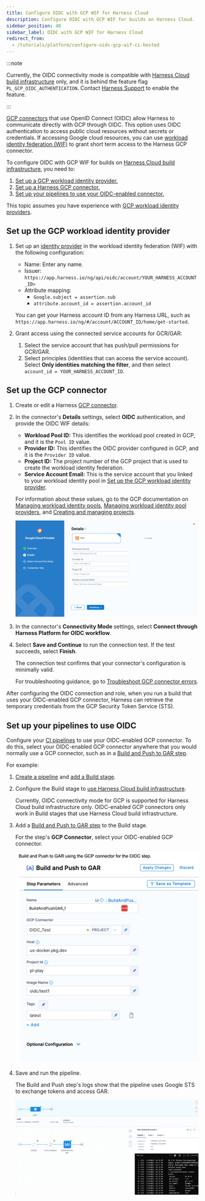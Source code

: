 ```yaml
---
title: Configure OIDC with GCP WIF for Harness Cloud
description: Configure OIDC with GCP WIF for builds on Harness Cloud.
sidebar_position: 40
sidebar_label: OIDC with GCP WIF for Harness Cloud
redirect_from:
  - /tutorials/platform/configure-oidc-gcp-wif-ci-hosted
---
```


:::note

Currently, the OIDC connectivity mode is compatible with [Harness Cloud build infrastructure](/docs/continuous-integration/use-ci/set-up-build-infrastructure/use-harness-cloud-build-infrastructure) only, and it is behind the feature flag  `PL_GCP_OIDC_AUTHENTICATION`. Contact [Harness Support](mailto:support@harness.io) to enable the feature.

:::

[GCP connectors](/docs/platform/connectors/cloud-providers/connect-to-google-cloud-platform-gcp) that use OpenID Connect (OIDC) allow Harness to communicate directly with GCP through OIDC. This option uses OIDC authentication to access public cloud resources without secrets or credentials. If accessing Google cloud resources, you can use [workload identity federation (WIF)](https://cloud.google.com/iam/docs/workload-identity-federation) to grant short term access to the Harness GCP connector.

To configure OIDC with GCP WIF for builds on [Harness Cloud build infrastructure](/docs/continuous-integration/use-ci/set-up-build-infrastructure/use-harness-cloud-build-infrastructure), you need to:

<!-- no toc -->
1. [Set up a GCP workload identity provider.](#set-up-the-gcp-workload-identity-provider)
2. [Set up a Harness GCP connector.](#set-up-the-gcp-connector)
3. [Set up your pipelines to use your OIDC-enabled connector.](#set-up-your-pipelines-to-use-oidc)

This topic assumes you have experience with [GCP workload identity providers](https://cloud.google.com/iam/docs/workload-identities).

## Set up the GCP workload identity provider

1. Set up an [identity provider](https://cloud.google.com/iam/docs/manage-workload-identity-pools-providers#manage-providers) in the workload identity federation (WIF) with the following configuration:

   * Name: Enter any name.
   * Issuer: `https://app.harness.io/ng/api/oidc/account/YOUR_HARNESS_ACCOUNT_ID>`
   * Attribute mapping:
      * `Google.subject = assertion.sub`
      * `attribute.account_id = assertion.account_id`

   You can get your Harness account ID from any Harness URL, such as `https://app.harness.io/ng/#/account/ACCOUNT_ID/home/get-started`.

2. Grant access using the connected service accounts for GCR/GAR:
   1. Select the service account that has push/pull permissions for GCR/GAR.
   2. Select principles (identities that can access the service account). Select **Only identities matching the filter**, and then select `account_id = YOUR_HARNESS_ACCOUNT_ID`.

## Set up the GCP connector

1. Create or edit a Harness [GCP connector](/docs/platform/connectors/cloud-providers/connect-to-google-cloud-platform-gcp.md#create-a-gcp-connector).
2. In the connector's **Details** settings, select **OIDC** authentication, and provide the OIDC WIF details:

   - **Workload Pool ID:** This identifies the workload pool created in GCP, and it is the `Pool ID` value.
   - **Provider ID:** This identifies the OIDC provider configured in GCP, and it is the `Provider ID` value.
   - **Project ID:** The project number of the GCP project that is used to create the workload identity federation.
   - **Service Account Email:** This is the service account that you linked to your workload identity pool in [Set up the GCP workload identity provider](#set-up-the-gcp-workload-identity-provider).

   For information about these values, go to the GCP documentation on [Managing workload identity pools](https://cloud.google.com/iam/docs/manage-workload-identity-pools-providers#pools), [Managing workload identity pool providers](https://cloud.google.com/iam/docs/manage-workload-identity-pools-providers#manage-providers), and [Creating and managing projects](https://cloud.google.com/resource-manager/docs/creating-managing-projects).

   ![OIDC Details](./static/oidc-details.png)

3. In the connector's **Connectivity Mode** settings, select **Connect through Harness Platform for OIDC workflow**.
4. Select **Save and Continue** to run the connection test. If the test succeeds, select **Finish**.

   The connection test confirms that your connector's configuration is minimally valid.

   For troubleshooting guidance, go to [Troubleshoot GCP connector errors](/docs/platform/connectors/cloud-providers/connect-to-google-cloud-platform-gcp#troubleshoot-gcp-connector-errors).

After configuring the OIDC connection and role, when you run a build that uses your OIDC-enabled GCP connector, Harness can retrieve the temporary credentials from the GCP Security Token Service (STS).

## Set up your pipelines to use OIDC

Configure your [CI pipelines](../use-ci/prep-ci-pipeline-components) to use your OIDC-enabled GCP connector. To do this, select your OIDC-enabled GCP connector anywhere that you would normally use a GCP connector, such as in a [Build and Push to GAR step](/docs/continuous-integration/use-ci/build-and-upload-artifacts/build-and-push-to-gar.md).

For example:

1. [Create a pipeline](../use-ci/prep-ci-pipeline-components.md#create-a-harness-ci-pipeline) and [add a Build stage](../use-ci/set-up-build-infrastructure/ci-stage-settings.md#add-a-build-stage-to-a-pipeline).
2. Configure the Build stage to [use Harness Cloud build infrastructure](../use-ci/set-up-build-infrastructure/use-harness-cloud-build-infrastructure.md#use-harness-cloud).

   Currently, OIDC connectivity mode for GCP is supported for Harness Cloud build infrastructure only. OIDC-enabled GCP connectors only work in Build stages that use Harness Cloud build infrastructure.

3. Add a [Build and Push to GAR step](../use-ci/build-and-upload-artifacts/build-and-push-to-gar.md) to the Build stage. 

   For the step's **GCP Connector**, select your OIDC-enabled GCP connector.

   ![Build and Push to GCR](./static/oidc-build-and-push-gcr.png)

4. Save and run the pipeline.

   The Build and Push step's logs show that the pipeline uses Google STS to exchange tokens and access GAR.

   ![Step logs](./static/build-and-push-gcr-step-logs.png)
